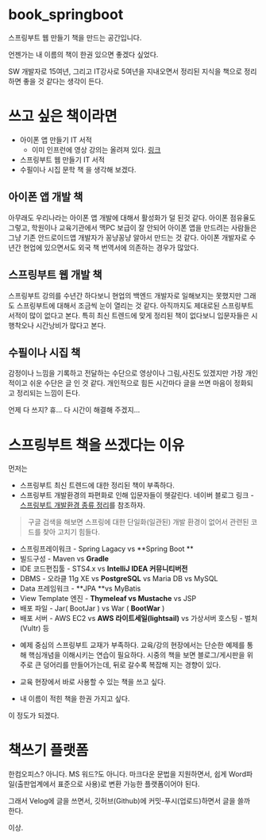 # book_springboot
스프링부트 웹 만들기 책을 만드는 공간입니다.

언젠가는 내 이름의 책이 한권 있으면 좋겠다 싶었다.

SW 개발자로 15여년, 그리고 IT강사로 5여년을 지내오면서 정리된 지식을 책으로 정리하면 좋을 것 같다는 생각이 든다.

쓰고 싶은 책이라면
===
+ 아이폰 앱 만들기 IT 서적
  - 이미 인프런에 영상 강의는 올려져 있다. [링크](https://inf.run/MdFP)
+ 스프링부트 웹 만들기 IT 서적
+ 수필이나 시집 문학 책
을 생각해 보겠다.

아이폰 앱 개발 책
---
아무래도 우리나라는 아이폰 앱 개발에 대해서 활성화가 덜 된것 같다.
아이폰 점유율도 그렇고, 학원이나 교육기관에서 맥PC 보급이 잘 안되어
아이폰 앱을 만드려는 사람들은 그냥 기존 안드로이드앱 개발자가 꽁냥꽁냥 알아서 
만드는 것 같다. 
아이폰 개발자로 수년간 현업에 있으면서도 외국 책 번역서에 의존하는 경우가 많았다.

스프링부트 웹 개발 책
---
스프링부트 강의를 수년간 하다보니 현업의 백엔드 개발자로 일해보지는 못했지만
그래도 스프링부트에 대해서 조금씩 눈이 열리는 것 같다. 
아직까지도 제대로된 스프링부트 서적이 많이 없다고 본다.
특히 최신 트렌드에 맞게 정리된 책이 없다보니 입문자들은 시행착오나 시간낭비가 많다고 본다.

수필이나 시집 책
---
감정이나 느낌을 기록하고 전달하는 수단으로 영상이나 그림,사진도 있겠지만 
가장 개인적이고 쉬운 수단은 글 인 것 같다.
개인적으로 힘든 시간마다 글을 쓰면 마음이 정화되고 정리되는 느낌이 든다.

언제 다 쓰지? 휴... 
다 시간이 해결해 주겠지...

스프링부트 책을 쓰겠다는 이유
===
먼저는
* 스프링부트 최신 트렌드에 대한 정리된 책이 부족하다.
* 스프링부트 개발환경의 파편화로 인해 입문자들이 헷갈린다. 
네이버 블로그 링크 - [스프링부트 개발환경 종류 정리](https://blog.naver.com/nissisoft21/222868064471)를 참조하자. 

>구글 검색을 해보면 스프링에 대한 단일화(일관된) 개발 환경이 없어서 관련된 코드를 찾아 고치기 힘들다.
>
- 스프링프레이워크 - Spring Lagacy vs **Spring Boot **
- 빌드구성 - Maven vs **Gradle**
- IDE 코드편집툴 - STS4.x vs **IntelliJ IDEA 커뮤니티버전**
- DBMS - 오라클 11g XE vs **PostgreSQL** vs Maria DB vs MySQL
- Data 프레임워크 - **JPA **vs MyBatis
- View Template 엔진 - **Thymeleaf vs Mustache** vs JSP
- 배포 파일 - Jar( BootJar ) vs War ( **BootWar** )
- 배포 서버 - AWS EC2 vs **AWS 라이트세일(lightsail)** vs 가상서버 호스팅 - 벌처(Vultr) 등

* 예제 중심의 스프링부트 교재가 부족하다. 
  교육/강의 현장에서는 단순한 예제를 통해 핵심개념을 이해시키는 연습이 필요하다.
  시중의 책을 보면 블로그/게시판을 위주로 큰 덩어리를 만들어가는데, 뒤로 갈수록 복잡해 지는 경향이 있다.
  
* 교육 현장에서 바로 사용할 수 있는 책을 쓰고 싶다.

* 내 이름이 적힌 책을 한권 가지고 싶다. 

이 정도가 되겠다.

책쓰기 플랫폼
===
한컴오피스? 아니다. 
MS 워드?도 아니다.
마크다운 문법을 지원하면서, 쉽게 Word파일(출판업계에서 표준으로 사용)로 변환 가능한 플랫폼이어야 된다.

그래서 Velog에 글을 쓰면서, 깃허브(Github)에 커밋-푸시(업로드)하면서 글을 쓸까 한다.

이상.



















